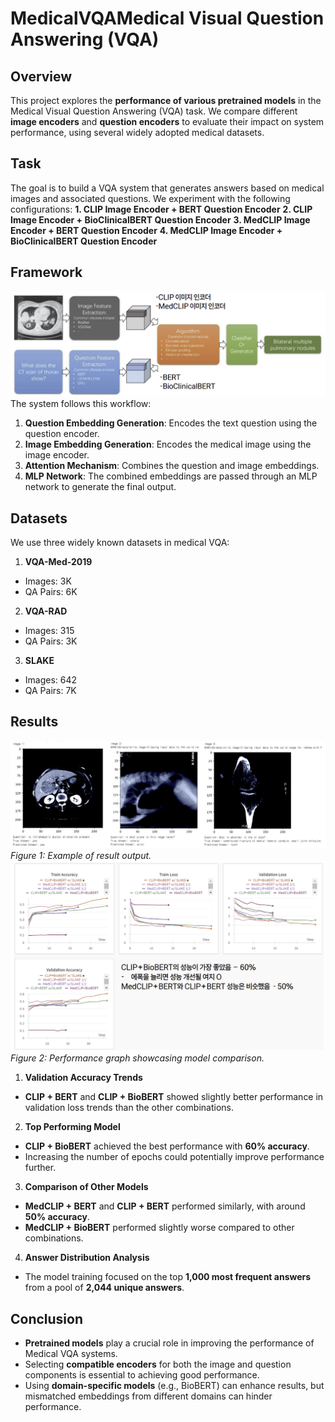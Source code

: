 # MedicalVQAMedical Visual Question Answering (VQA)
## Overview
This project explores the **performance of various pretrained models** in the Medical Visual Question Answering (VQA) task. We compare different **image encoders** and **question encoders** to evaluate their impact on system performance, using several widely adopted medical datasets.

## Task
The goal is to build a VQA system that generates answers based on medical images and associated questions. We experiment with the following configurations:
**1. CLIP Image Encoder + BERT Question Encoder**
**2. CLIP Image Encoder + BioClinicalBERT Question Encoder**
**3. MedCLIP Image Encoder + BERT Question Encoder**
**4. MedCLIP Image Encoder + BioClinicalBERT Question Encoder**

## Framework
![pipeline](assets/pipeline.png)
The system follows this workflow:
1. **Question Embedding Generation**: Encodes the text question using the question encoder.
2. **Image Embedding Generation**: Encodes the medical image using the image encoder.
3. **Attention Mechanism**: Combines the question and image embeddings.
4. **MLP Network**: The combined embeddings are passed through an MLP network to generate the final output.

## Datasets
We use three widely known datasets in medical VQA:
1. **VQA-Med-2019**
- Images: 3K
- QA Pairs: 6K
2. **VQA-RAD**
- Images: 315
- QA Pairs: 3K
3. **SLAKE**
- Images: 642
- QA Pairs: 7K

## Results
![result](assets/result.png)
_Figure 1: Example of result output._
![result](assets/performance.png)
_Figure 2: Performance graph showcasing model comparison._

1. **Validation Accuracy Trends**
  - **CLIP + BERT** and **CLIP + BioBERT** showed slightly better performance in validation loss trends than the other combinations.

2. **Top Performing Model**
  - **CLIP + BioBERT** achieved the best performance with **60% accuracy**.
  - Increasing the number of epochs could potentially improve performance further.

3. **Comparison of Other Models**
  - **MedCLIP + BERT** and **CLIP + BERT** performed similarly, with around **50% accuracy**.
  - **MedCLIP + BioBERT** performed slightly worse compared to other combinations.

4. **Answer Distribution Analysis**
  - The model training focused on the top **1,000 most frequent answers** from a pool of **2,044 unique answers**.
  
## Conclusion
- **Pretrained models** play a crucial role in improving the performance of Medical VQA systems.
- Selecting **compatible encoders** for both the image and question components is essential to achieving good performance.
- Using **domain-specific models** (e.g., BioBERT) can enhance results, but mismatched embeddings from different domains can hinder performance.
